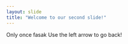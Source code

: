 ```yaml
---
layout: slide
title: "Welcome to our second slide!"
---
```

Only once fasak
Use the left arrow to go back!
